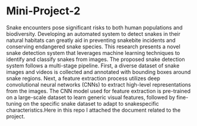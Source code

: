 # Mini-Project-2

Snake encounters pose significant risks to both human populations and biodiversity.
Developing an automated system to detect snakes in their natural habitats can greatly aid in
preventing snakebite incidents and conserving endangered snake species. This research
presents a novel snake detection system that leverages machine learning techniques to identify
and classify snakes from images. The proposed snake detection system follows a multi-stage
pipeline. First, a diverse dataset of snake images and videos is collected and annotated with
bounding boxes around snake regions. Next, a feature extraction process utilizes deep
convolutional neural networks (CNNs) to extract high-level representations from the images.
The CNN model used for feature extraction is pre-trained on a large-scale dataset to learn
generic visual features, followed by fine-tuning on the specific snake dataset to adapt to
snakespecific characteristics.Here in this repo I attached the document related to the project.
